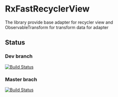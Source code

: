 # RxFastRecyclerView
The library provide base adapter for recycler view and ObservableTransform for transform data for adapter

## Status
### Dev branch
[![Build Status](https://travis-ci.org/schoolhelper/androidgraphextension.svg?branch=dev)](https://travis-ci.org/schoolhelper/androidgraphextension)

### Master brach
[![Build Status](https://travis-ci.org/schoolhelper/androidgraphextension.svg?branch=master)](https://travis-ci.org/schoolhelper/androidgraphextension)
